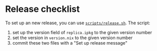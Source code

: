 # Release checklist

To set up an new release, you can use
[`scripts/release.sh`](./scripts/release.sh).
The script:

1. set up the version field of `replica.ipkg` to the given version number
2. set the version in `version.nix` to the given version number
3. commit these two files with a "Set up release message"
